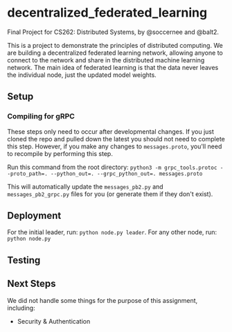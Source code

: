 # decentralized_federated_learning

Final Project for CS262: Distributed Systems, by @soccernee and @balt2.

This is a project to demonstrate the principles of distributed computing. We are building a decentralized federated learning network, allowing anyone to connect to the network and share in the distributed machine learning network. The main idea of federated learning is that the data never leaves the individual node, just the updated model weights.


## Setup

### Compiling for gRPC

These steps only need to occur after developmental changes. If you just cloned the repo and pulled down the latest you should not need to complete this step. However, if you make any changes to `messages.proto`, you'll need to recompile by performing this step. 

Run this command from the root directory: `python3 -m grpc_tools.protoc --proto_path=. --python_out=. --grpc_python_out=. messages.proto`

This will automatically update the `messages_pb2.py` and `messages_pb2_grpc.py` files for you (or generate them if they don't exist).


## Deployment

For the initial leader, run: `python node.py leader`. 
For any other node, run: `python node.py`

## Testing


## Next Steps

We did not handle some things for the purpose of this assignment, including:
* Security & Authentication